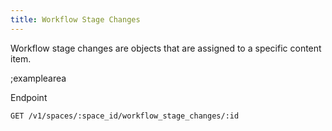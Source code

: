 ```yaml
---
title: Workflow Stage Changes
---
```


Workflow stage changes are objects that are assigned to a specific content item.

;examplearea

Endpoint

```bash
GET /v1/spaces/:space_id/workflow_stage_changes/:id
```

